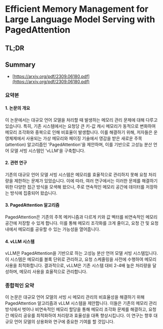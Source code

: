 # Efficient Memory Management for Large Language Model Serving with PagedAttention
## TL;DR
## Summary
- [https://arxiv.org/pdf/2309.06180.pdf](https://arxiv.org/pdf/2309.06180.pdf)

### 요약본

#### 1. 논문의 개요
이 논문에서는 대규모 언어 모델을 처리할 때 발생하는 메모리 관리 문제에 대해 다루고 있습니다. 특히, 기존 시스템에서는 요청당 큰 키-값 캐시 메모리가 동적으로 변화하여 메모리 조각화와 중복으로 인해 비효율이 발생합니다. 이를 해결하기 위해, 저자들은 운영체제에서 사용되는 가상 메모리와 페이징 기술에서 영감을 받은 새로운 주목(attention) 알고리즘인 'PagedAttention'을 제안하며, 이를 기반으로 고성능 분산 언어 모델 서빙 시스템인 'vLLM'을 구축합니다.

#### 2. 관련 연구
기존의 대규모 언어 모델 서빙 시스템은 메모리를 효율적으로 관리하지 못해 요청 처리량을 제한하는 문제가 있었습니다. 이에 따라, 여러 연구에서는 이러한 문제를 해결하기 위한 다양한 접근 방식을 모색해 왔으나, 주로 연속적인 메모리 공간에 데이터를 저장하는 방식에 집중되어 왔습니다.

#### 3. PagedAttention 알고리즘
PagedAttention은 기존의 주목 메커니즘과 다르게 키와 값 벡터를 비연속적인 메모리 공간에 저장할 수 있게 합니다. 이를 통해 메모리 조각화를 크게 줄이고, 요청 간 및 요청 내에서 메모리를 공유할 수 있는 가능성을 열어줍니다.

#### 4. vLLM 시스템
vLLM은 PagedAttention을 기반으로 하는 고성능 분산 언어 모델 서빙 시스템입니다. 이 시스템은 메모리를 블록 단위로 관리하고, 요청 스케줄링을 사전에 수행하여 메모리 사용을 최적화합니다. 결과적으로, vLLM은 기존 시스템 대비 2-4배 높은 처리량을 달성하며, 메모리 사용을 효율적으로 관리합니다.

### 종합적인 요약
이 논문은 대규모 언어 모델의 서빙 시 메모리 관리의 비효율성을 해결하기 위해 PagedAttention 알고리즘과 vLLM 시스템을 제안합니다. 이들은 기존의 메모리 관리 방식에서 벗어나 비연속적인 메모리 할당을 통해 메모리 조각화 문제를 해결하고, 요청 간 메모리 공유를 최적화하여 처리량과 효율성을 대폭 향상시킵니다. 이 연구는 향후 대규모 언어 모델의 상용화와 연구에 중요한 기여를 할 것입니다.